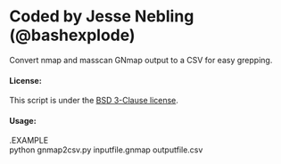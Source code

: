 # Coded by Jesse Nebling (@bashexplode)
Convert nmap and masscan GNmap output to a CSV for easy grepping.

#### License:

This script is under the [BSD 3-Clause license](https://raw.githubusercontent.com/bashexplode/Invoke-LateralMovement/master/LICENSE).

#### Usage:
.EXAMPLE  
python gnmap2csv.py inputfile.gnmap outputfile.csv

